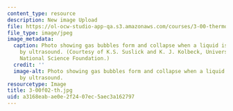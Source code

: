 ```yaml
---
content_type: resource
description: New image Upload
file: https://ol-ocw-studio-app-qa.s3.amazonaws.com/courses/3-00-thermodynamics-of-materials-fall-2002/a3168eabae0e2f2407ec5aec3a162797_3-00f02-th.jpg
file_type: image/jpeg
image_metadata:
  caption: Photo showing gas bubbles form and collapse when a liquid is energized
    by ultrasound. (Courtesy of K.S. Suslick and K. J. Kolbeck, University of Illinois;
    National Science Foundation.)
  credit: ''
  image-alt: Photo showing gas bubbles form and collapse when a liquid is energized
    by ultrasound.
resourcetype: Image
title: 3-00f02-th.jpg
uid: a3168eab-ae0e-2f24-07ec-5aec3a162797
---
```

